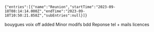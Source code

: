 
```simple-time-tracker
{"entries":[{"name":"Reunion","startTime":"2023-09-18T08:14:14.000Z","endTime":"2023-09-18T10:50:21.858Z","subEntries":null}]}
```

bouygues voix off added
Minor modifs bdd
Reponse tel + mails licences 
